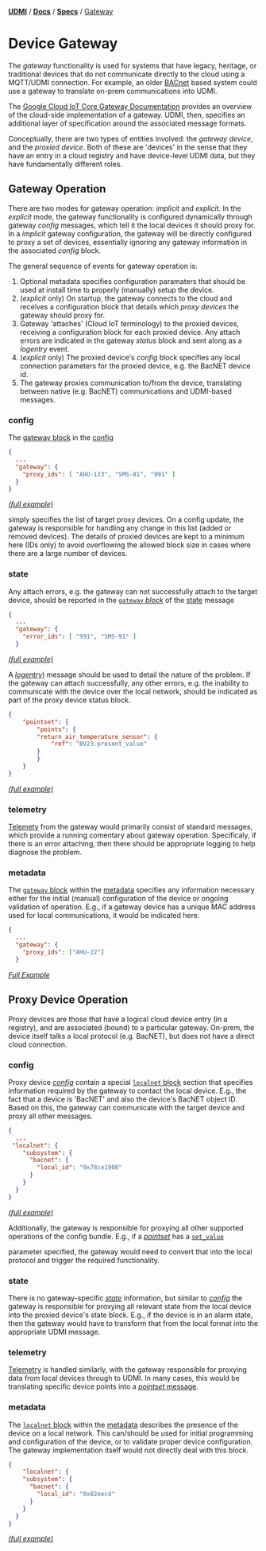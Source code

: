 [**UDMI**](../../) / [**Docs**](../) / [**Specs**](./)
/ [Gateway](#)

# Device Gateway

The _gateway_ functionality is used for systems that have legacy, heritage,
or traditional devices that do not communicate directly to the cloud using
a MQTT/UDMI connection. For example, an older [BACnet](http://www.bacnet.org/)
based system could use a gateway to translate on-prem communications into UDMI.

The
[Google Cloud IoT Core Gateway Documentation](https://cloud.google.com/iot/docs/how-tos/gateways)
provides an overview of the cloud-side implementation of a gateway. UDMI, then,
specifies an additional layer of specification around the associated
message formats.

Conceptually, there are two types of
entities involved: the _gateway device_, and the _proxied device_. Both of
these are 'devices' in the sense that they have an entry in a cloud registry
and have device-level UDMI data, but they have fundamentally different roles.

## Gateway Operation

There are two modes for gateway operation: _implicit_ and _explicit_. In the
_explicit_ mode, the gateway functionality is configured dynamically through
gateway _config_ messages, which tell it the local devices it should proxy
for. In a _implicit_ gateway configuration, the gateway will be directly
configured to proxy a set of devices, essentially ignoring any gateway
information in the associated _config_ block.

The general sequence of events for gateway operation is:
1. Optional metadata specifies configuration paramaters that should be used
at install time to properly (manually) setup the device.
2. (_explicit_ only) On startup, the gateway connects to the cloud and receives
a configuration block that details which _proxy devices_ the gateway should proxy for.
4. Gateway 'attaches' (Cloud IoT terminology) to the proxied devices,
receiving a configuration block for each proxied device. Any attach errors are
indicated in the gateway _status_ block and sent along as a _logentry_ event.
5. (_explicit_ only) The proxied device's _config_ block specifies any local
connection parameters for the proxied device, e.g. the BacNET device id.
6. The gateway proxies communication to/from the device, translating between
native (e.g. BacNET) communications and UDMI-based messages.

### config

The [gateway block](config.html#gateway) in the [config](../messages/config.md)

```json
{
  ...
  "gateway": {
    "proxy_ids": [ "AHU-123", "SMS-81", "991" ]
  }
}
```
[_(full example)_](udmi/tests/config.tests/gateway.json)

simply specifies the list of target proxy devices.
On a config update, the gateway is responsible for handling any change in
this list (added or removed devices). The details of proxied devices are
kept to a minimum here (IDs only) to avoid overflowing the allowed block
size in cases where there are a large number of devices.

### state

Any attach errors, e.g. the gateway can not successfully attach to the target
device, should be reported in the [`gateway` _block_](state.html#gateway) of the [state](../messages/state.md) message

```json
{
  ...
  "gateway": {
    "error_ids": [ "991", "SMS-91" ]
  }
```
[_(full example)_](../../tests/state.tests/gateway.json)

A [_logentry_](../../gencode/docs/event_system.html#logentries)) message should be used to detail
the nature of the problem. If the gateway can attach successfully, any other errors, e.g. the
inability to communicate with the device over the local network, should be indicated as part of the
proxy device status block.
```json
{
    "pointset": {
        "points": {
        "return_air_temperature_sensor": {
            "ref": "BV23.present_value"
        }
        }
    }
}
```
[_(full example)_](../../tests/state.tests/gateway.json)

### telemetry

[Telemety](../messages/event.md) from the gateway would primarily consist of standard messages,
which provide a running comentary about gateway operation. Specificaly, if there is an error
attaching, then there should be appropriate logging to help diagnose the problem.

### metadata

The [`gateway` block](../../gencode/docs/metadata.html#gateway) within the [metadata](metadata.md)
specifies any information necessary either for the initial (manual) configuration of the device or
ongoing validation of operation. E.g., if a gateway device has a unique MAC address used for local
communications, it would be indicated here.
```json
{
  ...
  "gateway": {
    "proxy_ids": ["AHU-22"]
  }
```
[_Full Example_](../../tests/metadata.tests/gateway.json) 

## Proxy Device Operation

Proxy devices are those that have a logical cloud device entry (in a registry),
and are associated (bound) to a particular gateway. On-prem, the device
itself talks a local protocol (e.g. BacNET), but does not have a direct
cloud connection.

### config

Proxy device [_config_](../messages/config.md) contain a special
[`localnet` block](../../gencode/docs/config.html#localnet) section that
specifies information required by the gateway to contact the local device.
E.g., the fact that a device is 'BacNET' and also the device's BacNET object
ID. Based on this, the gateway can communicate with the target device and proxy
all other messages.
```json
{
  ...
 "localnet": {
    "subsystem": {
      "bacnet": {
        "local_id": "0x78ce1900"
      }
    }
  }
}
```
[_(full example)_](../../tests/config.tests/proxy.json) 


Additionally, the gateway is responsible for proxying all other supported operations of the config
bundle. E.g., if a [_pointset_](../messages/pointset.md) has a
[`set_value`](../../gencode/docs/config.html#pointset_points_pattern1_set_value) 

parameter specified, the gateway would need to convert that into the local protocol
and trigger the required functionality.

### state

There is no gateway-specific [_state_](../messages/state.md) information, but similar to
[_config_](../messages/config.md) the gateway is responsible for proxying all relevant state from
the local device into the proxied device's state block. E.g., if the device is in an alarm state,
then the gateway would have to transform that from the local format into the appropriate UDMI
message.

### telemetry

[Telemetry](../messages/telemetry.md) is handled similarly, with the gateway responsible for
proxying data from local devices through to UDMI. In many cases, this would be translating specific
device points into a [_pointset_ message](../../tests/event_pointset.tests/example.json).

### metadata
The [`localnet` block](../../gencode/docs/metadata.html#localnet) within the [metadata](metadata.md)
describes the presence of the device on a local network. This can/should be used for initial
programming and configuration of the device, or to validate proper device configuration. The gateway
implementation itself would not directly deal with this block.

```json
{
    "localnet": {
    "subsystem": {
      "bacnet": {
        "local_id": "0x82eecd"
      }
    }
  }
}
```
[_(full example)_](../../tests/metadata.tests/proxy.json)